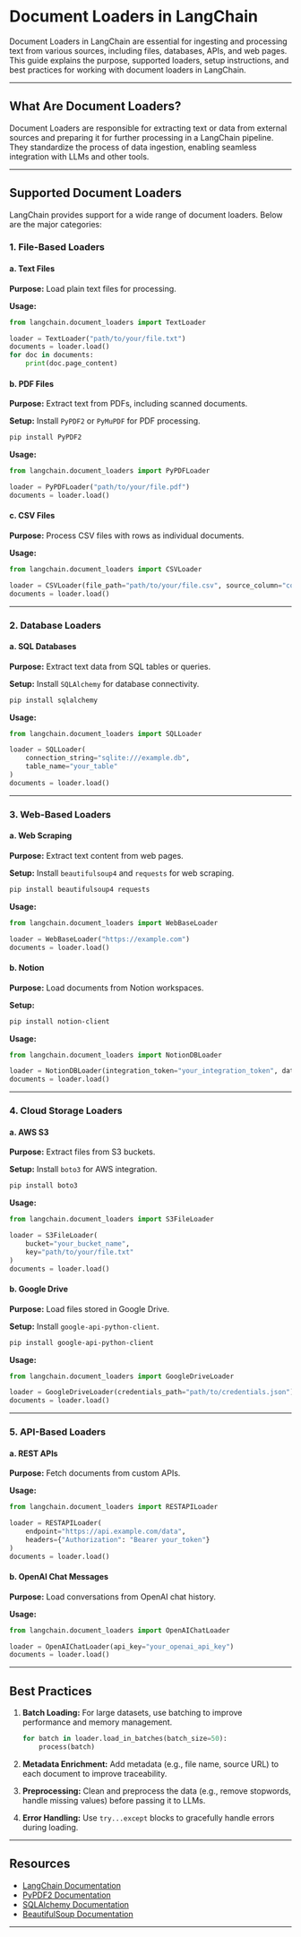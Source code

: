 # Document Loaders in LangChain

Document Loaders in LangChain are essential for ingesting and processing text from various sources, including files, databases, APIs, and web pages. This guide explains the purpose, supported loaders, setup instructions, and best practices for working with document loaders in LangChain.

---

## What Are Document Loaders?

Document Loaders are responsible for extracting text or data from external sources and preparing it for further processing in a LangChain pipeline. They standardize the process of data ingestion, enabling seamless integration with LLMs and other tools.

---

## Supported Document Loaders

LangChain provides support for a wide range of document loaders. Below are the major categories:

### 1. File-Based Loaders

#### a. Text Files
**Purpose:** Load plain text files for processing.

**Usage:**
```python
from langchain.document_loaders import TextLoader

loader = TextLoader("path/to/your/file.txt")
documents = loader.load()
for doc in documents:
    print(doc.page_content)
```

#### b. PDF Files
**Purpose:** Extract text from PDFs, including scanned documents.

**Setup:** Install `PyPDF2` or `PyMuPDF` for PDF processing.
```bash
pip install PyPDF2
```

**Usage:**
```python
from langchain.document_loaders import PyPDFLoader

loader = PyPDFLoader("path/to/your/file.pdf")
documents = loader.load()
```

#### c. CSV Files
**Purpose:** Process CSV files with rows as individual documents.

**Usage:**
```python
from langchain.document_loaders import CSVLoader

loader = CSVLoader(file_path="path/to/your/file.csv", source_column="content")
documents = loader.load()
```

---

### 2. Database Loaders

#### a. SQL Databases
**Purpose:** Extract text data from SQL tables or queries.

**Setup:** Install `SQLAlchemy` for database connectivity.
```bash
pip install sqlalchemy
```

**Usage:**
```python
from langchain.document_loaders import SQLLoader

loader = SQLLoader(
    connection_string="sqlite:///example.db",
    table_name="your_table"
)
documents = loader.load()
```

---

### 3. Web-Based Loaders

#### a. Web Scraping
**Purpose:** Extract text content from web pages.

**Setup:** Install `beautifulsoup4` and `requests` for web scraping.
```bash
pip install beautifulsoup4 requests
```

**Usage:**
```python
from langchain.document_loaders import WebBaseLoader

loader = WebBaseLoader("https://example.com")
documents = loader.load()
```

#### b. Notion
**Purpose:** Load documents from Notion workspaces.

**Setup:**
```bash
pip install notion-client
```

**Usage:**
```python
from langchain.document_loaders import NotionDBLoader

loader = NotionDBLoader(integration_token="your_integration_token", database_id="your_database_id")
documents = loader.load()
```

---

### 4. Cloud Storage Loaders

#### a. AWS S3
**Purpose:** Extract files from S3 buckets.

**Setup:** Install `boto3` for AWS integration.
```bash
pip install boto3
```

**Usage:**
```python
from langchain.document_loaders import S3FileLoader

loader = S3FileLoader(
    bucket="your_bucket_name",
    key="path/to/your/file.txt"
)
documents = loader.load()
```

#### b. Google Drive
**Purpose:** Load files stored in Google Drive.

**Setup:** Install `google-api-python-client`.
```bash
pip install google-api-python-client
```

**Usage:**
```python
from langchain.document_loaders import GoogleDriveLoader

loader = GoogleDriveLoader(credentials_path="path/to/credentials.json")
documents = loader.load()
```

---

### 5. API-Based Loaders

#### a. REST APIs
**Purpose:** Fetch documents from custom APIs.

**Usage:**
```python
from langchain.document_loaders import RESTAPILoader

loader = RESTAPILoader(
    endpoint="https://api.example.com/data",
    headers={"Authorization": "Bearer your_token"}
)
documents = loader.load()
```

#### b. OpenAI Chat Messages
**Purpose:** Load conversations from OpenAI chat history.

**Usage:**
```python
from langchain.document_loaders import OpenAIChatLoader

loader = OpenAIChatLoader(api_key="your_openai_api_key")
documents = loader.load()
```

---

## Best Practices

1. **Batch Loading:**
   For large datasets, use batching to improve performance and memory management.
   ```python
   for batch in loader.load_in_batches(batch_size=50):
       process(batch)
   ```

2. **Metadata Enrichment:**
   Add metadata (e.g., file name, source URL) to each document to improve traceability.

3. **Preprocessing:**
   Clean and preprocess the data (e.g., remove stopwords, handle missing values) before passing it to LLMs.

4. **Error Handling:**
   Use `try...except` blocks to gracefully handle errors during loading.

---

## Resources

- [LangChain Documentation](https://www.langchain.com/docs)
- [PyPDF2 Documentation](https://pypdf2.readthedocs.io/en/latest/)
- [SQLAlchemy Documentation](https://docs.sqlalchemy.org/)
- [BeautifulSoup Documentation](https://www.crummy.com/software/BeautifulSoup/bs4/doc/)

---
